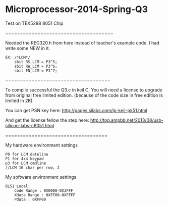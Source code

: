 Microprocessor-2014-Spring-Q3
=====================================
Test on TEX5288  8051 Chip

=====================================

Needed the REG320.h from here instead of teacher's example code.
I had write some NEW in it.

    EX: /*LCM*/
        sbit RS_LCM	= P3^5;
        sbit RW_LCM	= P3^6;
        sbit EN_LCM	= P3^7;

====================================

To compile successful the Q3.c in keil C,
You will need a license to upgrade from original free limited edition.
(because of the code size in free edition is limited in 2K)

You can get PSN key here:
    http://pages.silabs.com/lp-keil-pk51.html

And get the license fellow the step here:
    http://top.ampbb.net/2013/08/usb-silicon-labs-c8051.html

===================================

My hardware environment settings

    P0 for LCM dateline
    P1 for 4x4 keypad
    p3 for LCM cmdline
    //LCM 16 char per row, 2
    
My software environment settings

    BL51 Local:
        Code Range : 0X0000-0X3FFF
        Xdata Range : 0XFF00-0XFFFF
        Pdata : 0XFF00
